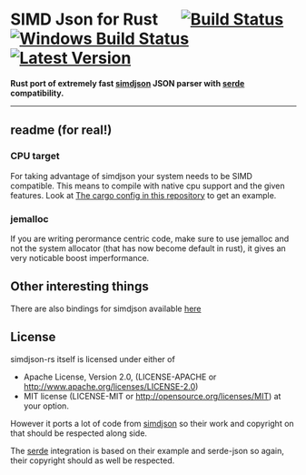 # SIMD Json for Rust &emsp; [![Build Status]][circleci.com] [![Windows Build Status]][appveyor.com] [![Latest Version]][crates.io]

[Build Status]: https://circleci.com/gh/Licenser/simdjson-rs/tree/master.svg?style=svg
[circleci.com]: https://circleci.com/gh/Licenser/simdjson-rs/tree/master
[Windows Build Status]: https://ci.appveyor.com/api/projects/status/0kf0v6hj5v2gite9?svg=true
[appveyor.com]: https://ci.appveyor.com/project/Licenser/simdjson-rs
[Latest Version]: https://img.shields.io/crates/v/simd-json.svg
[crates.io]: https://crates.io/crates/simd-json

**Rust port of extremely fast [simdjson](https://github.com/lemire/simdjson) JSON parser with [serde](serde.rs) compatibility.**

---

## readme (for real!)

### CPU target

For taking advantage of simdjson your system needs to be SIMD compatible. This means to compile with native cpu support and the given features. Look at [The cargo config in this repository](.cargo/config) to get an example.

### jemalloc

If you are writing perormance centric code, make sure to use jemalloc and not the system allocator (that has now become default in rust), it gives an very noticable boost imperformance.



## Other interesting things

There are also bindings for simdjson available [here](https://github.com/SunDoge/simdjson-rust)

## License

simdjson-rs itself is licensed under either of

* Apache License, Version 2.0, (LICENSE-APACHE or http://www.apache.org/licenses/LICENSE-2.0)
* MIT license (LICENSE-MIT or http://opensource.org/licenses/MIT)
at your option.

However it ports a lot of code from [simdjson](https://github.com/lemire/simdjson) so their work and copyright on that should be respected along side.

The [serde](serde.rs) integration is based on their example and serde-json so again, their copyright should as well be respected.
